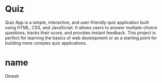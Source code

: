 # Quiz
Quiz App is a simple, interactive, and user-friendly quiz application built using HTML, CSS, and JavaScript. It allows users to answer multiple-choice questions, tracks their score, and provides instant feedback. This project is perfect for learning the basics of web development or as a starting point for building more complex quiz applications.

# name
Dinesh
